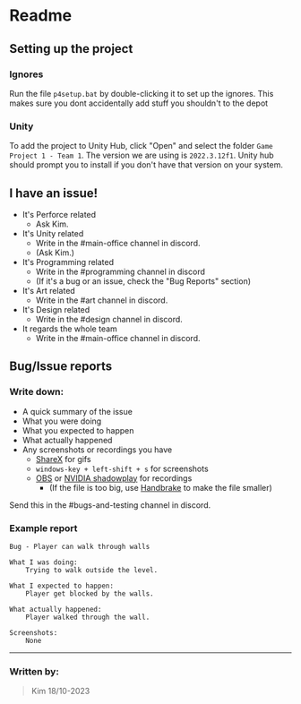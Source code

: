 # Readme

## Setting up the project

### Ignores
Run the file `p4setup.bat` by double-clicking it to set up the ignores. This makes sure you dont accidentally add stuff you shouldn't to the depot

### Unity
To add the project to Unity Hub, click "Open" and select the folder `Game Project 1 - Team 1`.
The version we are using is `2022.3.12f1`. Unity hub should prompt you to install if you don't have that version on your system.

## I have an issue!
 - It's Perforce related
    - Ask Kim.
 - It's Unity related
    - Write in the #main-office channel in discord.
    - (Ask Kim.)
 - It's Programming related
    - Write in the #programming channel in discord
    - (If it's a bug or an issue, check the "Bug Reports" section)
 - It's Art related 
    - Write in the #art channel in discord.
 - It's Design related 
    - Write in the #design channel in discord.
 - It regards the whole team
    - Write in the #main-office channel in discord.

## Bug/Issue reports
### Write down:
- A quick summary of the issue
- What you were doing
- What you expected to happen
- What actually happened
- Any screenshots or recordings you have
    - [ShareX](https://getsharex.com/) for gifs
    - `windows-key + left-shift + s` for screenshots
    - [OBS](https://obsproject.com/) or [NVIDIA shadowplay](https://www.nvidia.com/sv-se/geforce/geforce-experience/shadowplay/) for recordings
        - (If the file is too big, use [Handbrake]() to make the file smaller)

Send this in the #bugs-and-testing channel in discord.

### Example report
```
Bug - Player can walk through walls

What I was doing:
    Trying to walk outside the level.

What I expected to happen:
    Player get blocked by the walls.

What actually happened:
    Player walked through the wall.

Screenshots:
    None
```
---
### Written by:
> Kim 18/10-2023